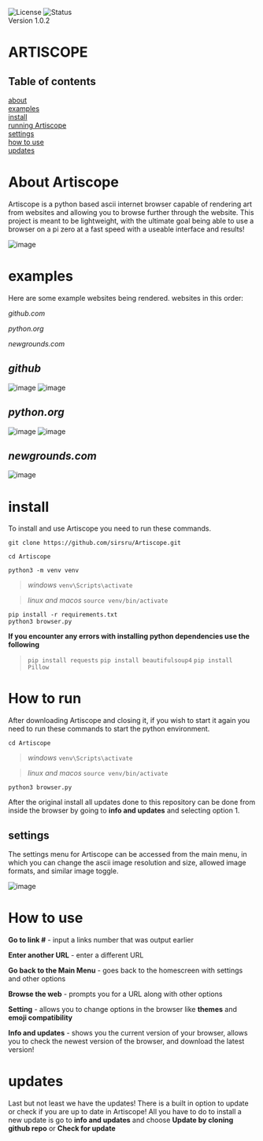 ![License](https://img.shields.io/badge/license-MIT-blue.svg) ![Status](https://img.shields.io/badge/Stable-green.svg) <br>
Version 1.0.2


**ARTISCOPE**
======================

Table of contents
-------------------
[about](#About-Artiscope)<br>
[examples](#examples)<br>
[install](#install)<br>
[running Artiscope](#How-to-run)<br>
[settings](#settings)<br>
[how to use](#How-to-use)<br>
[updates](#updates)<br>

**About Artiscope**
======================
Artiscope is a python based ascii internet browser capable of rendering art from websites and allowing you to browse further through the website. This project is meant to be lightweight, with the ultimate goal being able to use a browser on a pi zero at a fast speed with a useable interface and results!

![image](https://github.com/user-attachments/assets/8430fcc7-1009-4a51-a8d7-aacc595f3c37)



**examples**
======================
Here are some example websites being rendered.
websites in this order:

*github.com*

*python.org*

*newgrounds.com*

***github***
-------------------
![image](https://github.com/user-attachments/assets/2b1ccce0-c19d-492e-9aa5-fa0183bdd2c7)
![image](https://github.com/user-attachments/assets/eaa1fd75-92dd-4f68-928d-3ee7ae229ae7)



***python.org***
---------------------
![image](https://github.com/user-attachments/assets/4879321e-7eab-43c8-ac4b-12998aadbd1b)
![image](https://github.com/user-attachments/assets/4363a0d5-f0a2-44d2-b398-aa235caff0e2)



***newgrounds.com***
---------------------
![image](https://github.com/user-attachments/assets/13237c89-90a2-4e64-ab5f-372c1c82200f)


**install**
===============

To install and use Artiscope you need to run these commands.
```
git clone https://github.com/sirsru/Artiscope.git

cd Artiscope

python3 -m venv venv
```
>*windows*
>`venv\Scripts\activate`

>*linux and macos*
>`source venv/bin/activate`

```
pip install -r requirements.txt
python3 browser.py
```

**If you encounter any errors with installing python dependencies use the following**

>`pip install requests`
`pip install beautifulsoup4`
`pip install Pillow`


**How to run**
==========================
After downloading Artiscope and closing it, if you wish to start it again you need to run these commands to start the python environment.

```
cd Artiscope
```
>*windows*
>`venv\Scripts\activate`

>*linux and macos*
>`source venv/bin/activate`

```
python3 browser.py
```
After the original install all updates done to this repository can be done from inside the browser by going to **info and updates** and selecting option 1.

**settings**
----------------------
The settings menu for Artiscope can be accessed from the main menu, in which you can change the ascii image resolution and size, allowed image formats, and similar image toggle.

![image](https://github.com/user-attachments/assets/803ae639-adde-4ca9-86cf-5b10dac16c48)

**How to use**
======================
**Go to link #** - input a links number that was output earlier

**Enter another URL** - enter a different URL

**Go back to the Main Menu** - goes back to the homescreen with settings and other options

**Browse the web** - prompts you for a URL along with other options

**Setting** - allows you to change options in the browser like **themes** and **emoji compatibility**

**Info and updates** - shows you the current version of your browser, allows you to check the newest version of the browser, and download the latest version!


**updates**
======================
Last but not least we have the updates! There is a built in option to update or check if you are up to date in Artiscope! All you have to do to install a new update is go to **info and updates** and choose **Update by cloning github repo** or **Check for update**
